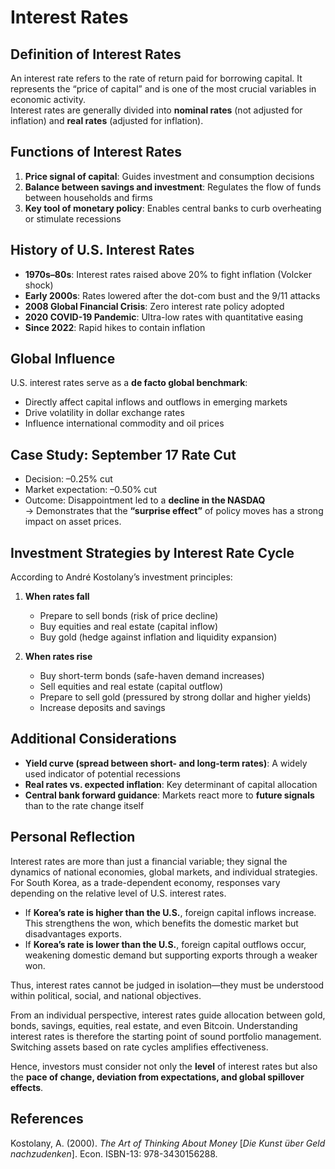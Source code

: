 # Interest Rates

## Definition of Interest Rates
An interest rate refers to the rate of return paid for borrowing capital. It represents the “price of capital” and is one of the most crucial variables in economic activity.  
Interest rates are generally divided into **nominal rates** (not adjusted for inflation) and **real rates** (adjusted for inflation).  

## Functions of Interest Rates
1. **Price signal of capital**: Guides investment and consumption decisions  
2. **Balance between savings and investment**: Regulates the flow of funds between households and firms  
3. **Key tool of monetary policy**: Enables central banks to curb overheating or stimulate recessions  

## History of U.S. Interest Rates
- **1970s–80s**: Interest rates raised above 20% to fight inflation (Volcker shock)  
- **Early 2000s**: Rates lowered after the dot-com bust and the 9/11 attacks  
- **2008 Global Financial Crisis**: Zero interest rate policy adopted  
- **2020 COVID-19 Pandemic**: Ultra-low rates with quantitative easing  
- **Since 2022**: Rapid hikes to contain inflation  

## Global Influence
U.S. interest rates serve as a **de facto global benchmark**:  
- Directly affect capital inflows and outflows in emerging markets  
- Drive volatility in dollar exchange rates  
- Influence international commodity and oil prices  

## Case Study: September 17 Rate Cut
- Decision: –0.25% cut  
- Market expectation: –0.50% cut  
- Outcome: Disappointment led to a **decline in the NASDAQ**  
→ Demonstrates that the **“surprise effect”** of policy moves has a strong impact on asset prices.  

## Investment Strategies by Interest Rate Cycle
According to André Kostolany’s investment principles:

1. **When rates fall**
   - Prepare to sell bonds (risk of price decline)  
   - Buy equities and real estate (capital inflow)  
   - Buy gold (hedge against inflation and liquidity expansion)  

2. **When rates rise**
   - Buy short-term bonds (safe-haven demand increases)  
   - Sell equities and real estate (capital outflow)  
   - Prepare to sell gold (pressured by strong dollar and higher yields)  
   - Increase deposits and savings  

## Additional Considerations
- **Yield curve (spread between short- and long-term rates)**: A widely used indicator of potential recessions  
- **Real rates vs. expected inflation**: Key determinant of capital allocation  
- **Central bank forward guidance**: Markets react more to **future signals** than to the rate change itself  

## Personal Reflection
Interest rates are more than just a financial variable; they signal the dynamics of national economies, global markets, and individual strategies.  
For South Korea, as a trade-dependent economy, responses vary depending on the relative level of U.S. interest rates.  

- If **Korea’s rate is higher than the U.S.**, foreign capital inflows increase. This strengthens the won, which benefits the domestic market but disadvantages exports.  
- If **Korea’s rate is lower than the U.S.**, foreign capital outflows occur, weakening domestic demand but supporting exports through a weaker won.  

Thus, interest rates cannot be judged in isolation—they must be understood within political, social, and national objectives.  

From an individual perspective, interest rates guide allocation between gold, bonds, savings, equities, real estate, and even Bitcoin. Understanding interest rates is therefore the starting point of sound portfolio management. Switching assets based on rate cycles amplifies effectiveness.  

Hence, investors must consider not only the **level** of interest rates but also the **pace of change, deviation from expectations, and global spillover effects**.  

## References
Kostolany, A. (2000). *The Art of Thinking About Money* [*Die Kunst über Geld nachzudenken*]. Econ. ISBN-13: 978-3430156288.  
